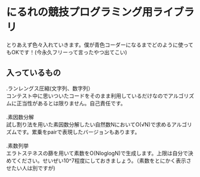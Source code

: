 # にるれの競技プログラミング用ライブラリ
とりあえず色々入れていきます。僕が青色コーダーになるまでどのように使ってもOKです！(今永久フリーって言ったやつ出てこい)
## 入っているもの
.ランレングス圧縮(文字列、数字列）<br>
  コンテスト中に思いついたコードをそのまま利用しているだけなのでアルゴリズムに正当性があるとは限りません。自己責任です。<br>
  <br>
.素因数分解<br>
  試し割り法を用いた素因数分解したい自然数NにおいてO(√N)で求めるアルゴリズムです。累乗をpairで表現したバージョンもあります。
  <br>  
.素数列挙<br>
  エラトステネスの篩を用いて素数をO(NloglogN)で生成します。上限は自分で決めてください。せいぜい10^7程度にしておきましょう。（素数をとにかく表示させたい人は別ですが)<br>

  
